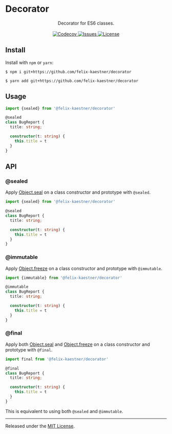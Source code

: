 # Decorator

<p align="center">
    <span>Decorator for ES6 classes.</span>
    <br><br>
    <a href="https://app.codecov.io/gh/felix-kaestner/decorator/">
        <img alt="Codecov" src="https://img.shields.io/codecov/c/github/felix-kaestner/decorator?color=29b6f6&style=flat-square&token=G0HFHGFM94">
    </a>
    <a href="https://github.com/felix-kaestner/decorator/issues">
        <img alt="Issues" src="https://img.shields.io/github/issues/felix-kaestner/decorator?color=29b6f6&style=flat-square">
    </a>
    <a href="https://github.com/felix-kaestner/decorator/blob/main/LICENSE">
        <img alt="License" src="https://img.shields.io/github/license/felix-kaestner/decorator?color=29b6f6&style=flat-square">
    </a>
</p>

## Install

Install with `npm` or `yarn`:

```
$ npm i git+https://github.com/felix-kaestner/decorator
```

```
$ yarn add git+https://github.com/felix-kaestner/decorator
```

## Usage

```TypeScript
import {sealed} from '@felix-kaestner/decorator'

@sealed
class BugReport {
  title: string;

  constructor(t: string) {
    this.title = t
  }
}
```

## API

### @sealed

Apply [Object.seal](https://developer.mozilla.org/en-US/docs/Web/JavaScript/Reference/Global_Objects/Object/seal) on a class constructor and prototype with `@sealed`.

```TypeScript
import {sealed} from '@felix-kaestner/decorator'

@sealed
class BugReport {
  title: string;

  constructor(t: string) {
    this.title = t
  }
}
```

### @immutable

Apply [Object.freeze](https://developer.mozilla.org/en-US/docs/Web/JavaScript/Reference/Global_Objects/Object/freeze) on a class constructor and prototype with `@immutable`.

```TypeScript
import {immutable} from '@felix-kaestner/decorator'

@immutable
class BugReport {
  title: string;

  constructor(t: string) {
    this.title = t
  }
}
```

### @final

Apply both [Object.seal](https://developer.mozilla.org/en-US/docs/Web/JavaScript/Reference/Global_Objects/Object/seal) and [Object.freeze](https://developer.mozilla.org/en-US/docs/Web/JavaScript/Reference/Global_Objects/Object/freeze) on a class constructor and prototype with `@final`.

```TypeScript
import final from '@felix-kaestner/decorator'

@final
class BugReport {
  title: string;

  constructor(t: string) {
    this.title = t
  }
}
```

This is equivalent to using both `@sealed` and `@immutable`.

---

Released under the [MIT License](LICENSE).
